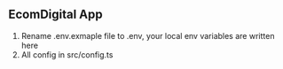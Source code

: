 ## EcomDigital App

1. Rename .env.exmaple file to .env, your local env variables are written here
2. All config in src/config.ts
